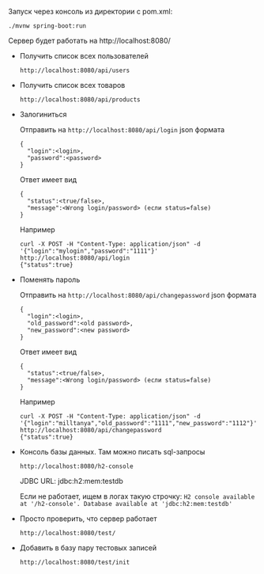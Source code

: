 Запуск через консоль из директории с pom.xml:

```./mvnw spring-boot:run```

Сервер будет работать на http://localhost:8080/

- Получить список всех пользователей

  ```http://localhost:8080/api/users```

- Получить список всех товаров

  ```http://localhost:8080/api/products```
  
- Залогиниться

  Отправить на ```http://localhost:8080/api/login``` json формата
  
  ```$xslt
  {
    "login":<login>,
    "password":<password>
  }
  ```  
  Ответ имеет вид 
  
  ```$xslt
  {
    "status":<true/false>,
    "message":<Wrong login/password> (если status=false)
  }
  ```
  
  Например
  ```$xslt
  curl -X POST -H "Content-Type: application/json" -d '{"login":"mylogin","password":"1111"}' http://localhost:8080/api/login
  {"status":true}
  ```
  
- Поменять пароль

  Отправить на ```http://localhost:8080/api/changepassword``` json формата
  
  ```$xslt
  {
    "login":<login>,
    "old_password":<old password>,
    "new_password":<new password>
  }
  ```  
  Ответ имеет вид 
  
  ```$xslt
  {
    "status":<true/false>,
    "message":<Wrong login/password> (если status=false)
  }
  ```
  
  Например
  ```$xslt
  curl -X POST -H "Content-Type: application/json" -d '{"login":"milltanya","old_password":"1111","new_password":"1112"}' http://localhost:8080/api/changepassword
  {"status":true}
  ```

- Консоль базы данных. Там можно писать sql-запросы

  ```http://localhost:8080/h2-console```
  
  JDBC URL: jdbc:h2:mem:testdb
  
  Если не работает, ищем в логах такую строчку: ```H2 console available at '/h2-console'. Database available at 'jdbc:h2:mem:testdb'```

- Просто проверить, что сервер работает

  ```http://localhost:8080/test/```
  
- Добавить в базу пару тестовых записей

  ```http://localhost:8080/test/init```
